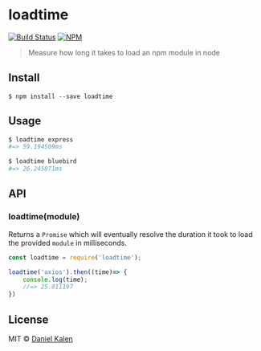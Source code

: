 # loadtime
[![Build Status](https://travis-ci.org/danielkalen/loadtime.svg?branch=master)](https://travis-ci.org/danielkalen/loadtime)
[![NPM](https://img.shields.io/npm/v/loadtime.svg)](https://npmjs.com/package/loadtime)

> Measure how long it takes to load an npm module in node

## Install

```
$ npm install --save loadtime
```


## Usage
```bash
$ loadtime express
#=> 59.194509ms

$ loadtime bluebird
#=> 26.245871ms
```



## API

### loadtime(module)

Returns a `Promise` which will eventually resolve the duration it took to load the provided `module` in milliseconds.

```js
const loadtime = require('loadtime');

loadtime('axios').then((time)=> {
    console.log(time);
    //=> 25.811197
})
```

## License
MIT © [Daniel Kalen](https://github.com/danielkalen)